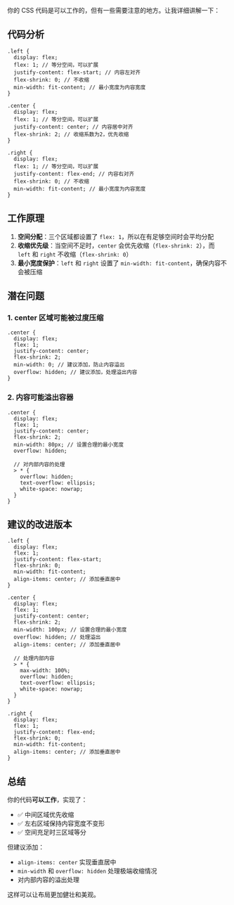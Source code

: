 你的 CSS 代码是可以工作的，但有一些需要注意的地方。让我详细讲解一下：

## 代码分析

```less
.left {
  display: flex;
  flex: 1; // 等分空间，可以扩展
  justify-content: flex-start; // 内容左对齐
  flex-shrink: 0; // 不收缩
  min-width: fit-content; // 最小宽度为内容宽度
}

.center {
  display: flex;
  flex: 1; // 等分空间，可以扩展
  justify-content: center; // 内容居中对齐
  flex-shrink: 2; // 收缩系数为2，优先收缩
}

.right {
  display: flex;
  flex: 1; // 等分空间，可以扩展
  justify-content: flex-end; // 内容右对齐
  flex-shrink: 0; // 不收缩
  min-width: fit-content; // 最小宽度为内容宽度
}
```

## 工作原理

1. **空间分配**：三个区域都设置了 `flex: 1`，所以在有足够空间时会平均分配
2. **收缩优先级**：当空间不足时，`center` 会优先收缩（`flex-shrink: 2`），而 `left` 和 `right` 不收缩（`flex-shrink: 0`）
3. **最小宽度保护**：`left` 和 `right` 设置了 `min-width: fit-content`，确保内容不会被压缩

## 潜在问题

### 1. center 区域可能被过度压缩

```less
.center {
  display: flex;
  flex: 1;
  justify-content: center;
  flex-shrink: 2;
  min-width: 0; // 建议添加，防止内容溢出
  overflow: hidden; // 建议添加，处理溢出内容
}
```

### 2. 内容可能溢出容器

```less
.center {
  display: flex;
  flex: 1;
  justify-content: center;
  flex-shrink: 2;
  min-width: 80px; // 设置合理的最小宽度
  overflow: hidden;

  // 对内部内容的处理
  > * {
    overflow: hidden;
    text-overflow: ellipsis;
    white-space: nowrap;
  }
}
```

## 建议的改进版本

```less
.left {
  display: flex;
  flex: 1;
  justify-content: flex-start;
  flex-shrink: 0;
  min-width: fit-content;
  align-items: center; // 添加垂直居中
}

.center {
  display: flex;
  flex: 1;
  justify-content: center;
  flex-shrink: 2;
  min-width: 100px; // 设置合理的最小宽度
  overflow: hidden; // 处理溢出
  align-items: center; // 添加垂直居中

  // 处理内部内容
  > * {
    max-width: 100%;
    overflow: hidden;
    text-overflow: ellipsis;
    white-space: nowrap;
  }
}

.right {
  display: flex;
  flex: 1;
  justify-content: flex-end;
  flex-shrink: 0;
  min-width: fit-content;
  align-items: center; // 添加垂直居中
}
```

## 总结

你的代码**可以工作**，实现了：

- ✅ 中间区域优先收缩
- ✅ 左右区域保持内容宽度不变形
- ✅ 空间充足时三区域等分

但建议添加：

- `align-items: center` 实现垂直居中
- `min-width` 和 `overflow: hidden` 处理极端收缩情况
- 对内部内容的溢出处理

这样可以让布局更加健壮和美观。
